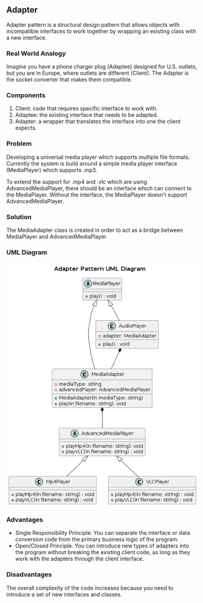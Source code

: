## Adapter

Adapter pattern is a structural design pattern that allows objects with incompatible interfaces to work together by wrapping an existing class with a new interface.

### Real World Analogy

Imagine you have a phone charger plug (Adaptee) designed for U.S. outlets, but you are in Europe, where outlets are different (Client). The Adapter is the socket converter that makes them compatible.

### Components

1. Client: code that requires specific interface to work with.
2. Adaptee: the existing interface that needs to be adapted.
3. Adapter: a wrapper that translates the interface into one the client expects.

### Problem
Developing a universal media player which supports multiple file formats. Currently the system is build around a simple media player interface (MediaPlayer) which supports .mp3.

To extend the support for .mp4 and .vlc which are using AdvancedMediaPlayer, there should be an interface which can connect to the MediaPlayer. Without the interface, the MediaPlayer doesn't support AdvancedMediaPlayer.

### Solution
The MediaAdapter class is created in order to act as a bridge between MediaPlayer and AdvancedMediaPlayer.

### UML Diagram
<p align="center">
  <img src="../../out/Structural_Design_Pattern/Adapter/adapter/adapter.png">
</p>

### Advantages
- Single Responsibility Principle. You can separate the interface or data conversion code from the primary business logic of the program.
- Open/Closed Principle. You can introduce new types of adapters into the program without breaking the existing client code, as long as they work with the adapters through the client interface.

### Disadvantages
The overall complexity of the code increases because you need to introduce a set of new interfaces and classes.
